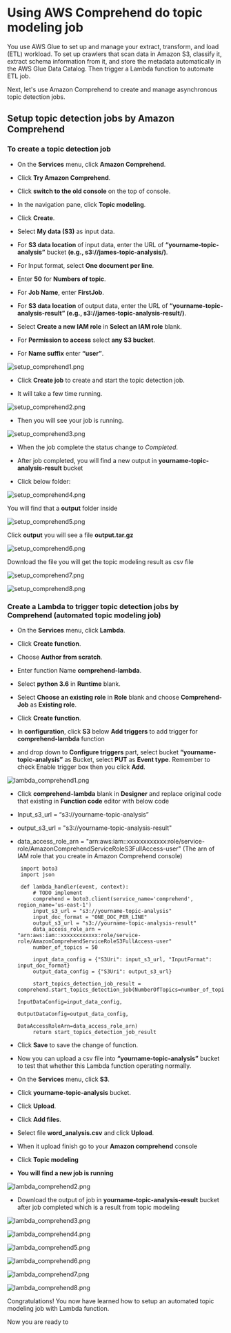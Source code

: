 # Using AWS Comprehend do topic modeling job

You use AWS Glue to set up and manage your extract, transform, and load (ETL) workload. To set up crawlers that scan data in Amazon S3, classify it, extract schema information from it, and store the metadata automatically in the AWS Glue Data Catalog. Then trigger a Lambda function to automate ETL job.

Next, let's use Amazon Comprehend to create and manage asynchronous topic detection jobs.

## Setup topic detection jobs by Amazon Comprehend

### To create a topic detection job

* 	On the **Services** menu, click **Amazon Comprehend**.

*   Click **Try Amazon Comprehend**.

*   Click **switch to the old console** on the top of console.

* 	In the navigation pane, click **Topic modeling**.

* 	Click **Create**.

* 	Select **My data (S3)** as input data.

* 	For **S3 data location** of input data, enter the URL of **“yourname-topic-analysis”** bucket **(e.g., s3://james-topic-analysis/)**.

* 	For Input format, select **One document per line**.

* 	Enter **50** for **Numbers of topic**.

* 	For **Job Name**, enter **FirstJob**.

* 	For **S3 data location** of output data, enter the URL of **“yourname-topic-analysis-result” (e.g., s3://james-topic-analysis-result/)**.

* 	Select **Create a new IAM role** in **Select an IAM role** blank.

* 	For **Permission to access** select **any S3 bucket**.

* 	For **Name suffix** enter **“user”**.

![setup_comprehend1.png](/images/setup_comprehend1.png)

* 	Click **Create job** to create and start the topic detection job.

* 	It will take a few time running.

![setup_comprehend2.png](/images/setup_comprehend2.png)

* 	Then you will see your job is running.

![setup_comprehend3.png](/images/setup_comprehend3.png)

* 	When the job complete the status change to *Completed*.

* 	After job completed, you will find a new output in  **yourname-topic-analysis-result** bucket

* 	Click below folder:

![setup_comprehend4.png](/images/setup_comprehend4.png)

You will find that a **output** folder inside 

![setup_comprehend5.png](/images/setup_comprehend5.png)

Click **output** you will see a file **output.tar.gz**

![setup_comprehend6.png](/images/setup_comprehend6.png)

Download the file you will get the topic modeling result as csv file

![setup_comprehend7.png](/images/setup_comprehend7.png)

![setup_comprehend8.png](/images/setup_comprehend8.png)


### Create a Lambda to trigger topic detection jobs by Comprehend (automated topic modeling job)

* 	On the **Services** menu, click **Lambda**.

* 	Click **Create function**.

* 	Choose **Author from scratch**.

* 	Enter function Name **comprehend-lambda**.

* 	Select **python 3.6** in **Runtime** blank.

* 	Select **Choose an existing role** in **Role** blank and choose **Comprehend-Job** as **Existing role**.

* 	Click **Create function**.

* 	In **configuration**, click **S3** below **Add triggers** to add trigger for **comprehend-lambda** function

* 	and drop down to **Configure triggers** part, select bucket **“yourname-topic-analysis”** as Bucket, select **PUT** as **Event type**. Remember to check Enable trigger box then you click **Add**.

![lambda_comprehend1.png](/images/lambda_comprehend1.png)

* 	Click **comprehend-lambda** blank in **Designer** and replace original code that existing in **Function code** editor with below code

*   Input_s3_url = “s3://yourname-topic-analysis”
*   output_s3_url = "s3://yourname-topic-analysis-result"
*   data_access_role_arn = "arn:aws:iam::xxxxxxxxxxxx:role/service-role/AmazonComprehendServiceRoleS3FullAccess-user"
    (The arn of IAM role that you create in Amazon Comprehend console)
 
         import boto3
         import json

         def lambda_handler(event, context):
             # TODO implement
             comprehend = boto3.client(service_name='comprehend', region_name='us-east-1')
             input_s3_url = "s3://yourname-topic-analysis"
             input_doc_format = "ONE_DOC_PER_LINE"
             output_s3_url = "s3://yourname-topic-analysis-result"
             data_access_role_arn = "arn:aws:iam::xxxxxxxxxxxx:role/service-role/AmazonComprehendServiceRoleS3FullAccess-user"
             number_of_topics = 50

             input_data_config = {"S3Uri": input_s3_url, "InputFormat": input_doc_format}
             output_data_config = {"S3Uri": output_s3_url}

             start_topics_detection_job_result = comprehend.start_topics_detection_job(NumberOfTopics=number_of_topics,
                                                                                       InputDataConfig=input_data_config,
                                                                                       OutputDataConfig=output_data_config,
                                                                                       DataAccessRoleArn=data_access_role_arn)
             return start_topics_detection_job_result
 
* 	Click **Save** to save the change of function.

* 	Now you can upload a csv file into **“yourname-topic-analysis”** bucket to test that whether this Lambda function operating normally.

* 	On the **Services** menu, click **S3**.

* 	Click **yourname-topic-analysis** bucket.

* 	Click **Upload**.

* 	Click **Add files**.

*	Select file **word_analysis.csv** and click **Upload**.

* 	When it upload finish go to your **Amazon comprehend** console

* 	Click **Topic modeling**

* 	**You will find a new job is running**

![lambda_comprehend2.png](/images/lambda_comprehend2.png)

* 	Download the output of job in **yourname-topic-analysis-result** bucket after job completed which is a result from topic modeling<br>

![lambda_comprehend3.png](/images/lambda_comprehend3.png)

![lambda_comprehend4.png](/images/lambda_comprehend4.png)

![lambda_comprehend5.png](/images/lambda_comprehend5.png)

![lambda_comprehend6.png](/images/lambda_comprehend6.png)

![lambda_comprehend7.png](/images/lambda_comprehend7.png)

![lambda_comprehend8.png](/images/lambda_comprehend8.png)

Congratulations! You now have learned how to setup an automated topic modeling job with Lambda function.

Now you are ready to
